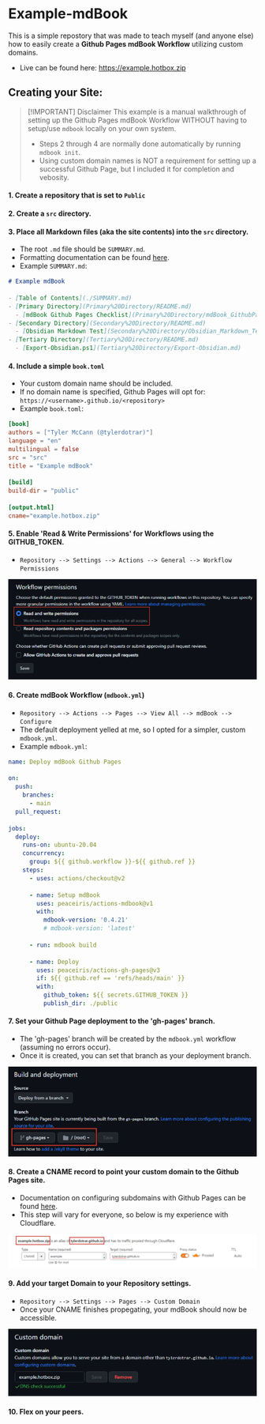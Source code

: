 # Example-mdBook
This is a simple repostory that was made to teach myself (and anyone else) how to easily create a **Github Pages mdBook Workflow** utilizing custom domains.
  
- Live can be found here: https://example.hotbox.zip

## Creating your Site:

> [!IMPORTANT] Disclaimer
> This example is a manual walkthrough of setting up the Github Pages mdBook Workflow WITHOUT having to setup/use ``mdbook`` locally on your own system.
> - Steps 2 through 4 are normally done automatically by running ``mdbook init``.
> - Using custom domain names is NOT a requirement for setting up a successful Github Page, but I included it for completion and vebosity.


#### 1. Create a repository that is set to ``Public``


#### 2. Create a ``src`` directory.


#### 3. Place all Markdown files (aka the site contents) into the ``src`` directory.
- The root ``.md`` file should be ``SUMMARY.md``.
- Formatting documentation can be found [here](https://rust-lang.github.io/mdBook/format/summary.html).
- Example ``SUMMARY.md``:

```markdown
# Example mdBook

- [Table of Contents](./SUMMARY.md)
- [Primary Directory](Primary%20Directory/README.md)
  - [mdBook Github Pages Checklist](Primary%20Directory/mdBook_GithubPages_Checklist.md)
- [Secondary Directory](Secondary%20Directory/README.md)
  - [Obsidian Markdown Test](Secondary%20Directory/Obsidian_Markdown_Test.md)
- [Tertiary Directory](Tertiary%20Directory/README.md)
  - [Export-Obsidian.ps1](Tertiary%20Directory/Export-Obsidian.md)
```


#### 4. Include a simple ``book.toml``
- Your custom domain name should be included.
- If no domain name is specified, Github Pages will opt for: ``https://<username>.github.io/<repository>``
- Example ``book.toml``:

```toml
[book]
authors = ["Tyler McCann (@tylerdotrar)"]
language = "en"
multilingual = false
src = "src"
title = "Example mdBook"

[build]
build-dir = "public"

[output.html]
cname="example.hotbox.zip"
```


#### 5. Enable 'Read & Write Permissions' for Workflows using the GITHUB_TOKEN.
- ``Repository --> Settings --> Actions --> General --> Workflow Permissions``

![Allow GITHUB_TOKEN](src/attachments/Setting_Workflow_Perms.png)


#### 6. Create mdBook Workflow (``mdbook.yml``)
- ``Repository --> Actions --> Pages --> View All --> mdBook --> Configure``
- The default deployment yelled at me, so I opted for a simpler, custom ``mdbook.yml``.
- Example ``mdbook.yml``:

```yml
name: Deploy mdBook Github Pages

on:
  push:
    branches:
      - main
  pull_request:

jobs:
  deploy:
    runs-on: ubuntu-20.04
    concurrency:
      group: ${{ github.workflow }}-${{ github.ref }}
    steps:
      - uses: actions/checkout@v2

      - name: Setup mdBook
        uses: peaceiris/actions-mdbook@v1
        with:
          mdbook-version: '0.4.21'
          # mdbook-version: 'latest'

      - run: mdbook build

      - name: Deploy
        uses: peaceiris/actions-gh-pages@v3
        if: ${{ github.ref == 'refs/heads/main' }}
        with:
          github_token: ${{ secrets.GITHUB_TOKEN }}
          publish_dir: ./public
```

#### 7. Set your Github Page deployment to the 'gh-pages' branch.
- The 'gh-pages' branch will be created by the ``mdbook.yml`` workflow (assuming no errors occur).
- Once it is created, you can set that branch as your deployment branch.

![Github Page Deployment](src/attachments/Setting_Page_Deployment.png)

#### 8. Create a CNAME record to point your custom domain to the Github Pages site.
- Documentation on configuring subdomains with Github Pages can be found [here](https://docs.github.com/en/pages/configuring-a-custom-domain-for-your-github-pages-site/managing-a-custom-domain-for-your-github-pages-site#configuring-an-apex-domain-and-the-www-subdomain-variant).
- This step will vary for everyone, so below is my experience with Cloudflare.

![Cloudflare CNAME](src/attachments/Cloudflare_CNAME.png)


#### 9. Add your target Domain to your Repository settings.
- ``Repository --> Settings --> Pages --> Custom Domain``
- Once your CNAME finishes propegating, your mdBook should now be accessible.

![Custom Domain](src/attachments/Setting_Custom_Domain.png)


#### 10. Flex on your peers.

